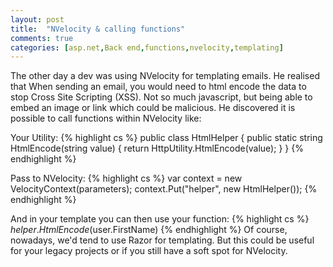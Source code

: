 ```yaml
---
layout: post
title:  "NVelocity & calling functions"
comments: true
categories: [asp.net,Back end,functions,nvelocity,templating]
---
```


The other day a dev was using NVelocity for templating emails. He realised that When sending an email, you would need to html encode the data to stop Cross Site Scripting (XSS). Not so much javascript, but being able to embed an image or link which could be malicious. He discovered it is possible to call functions within NVelocity like:

Your Utility:
{% highlight cs %}
public class HtmlHelper
{
	public static string HtmlEncode(string value)
	{
		return HttpUtility.HtmlEncode(value);
	}
}
{% endhighlight %}

Pass to NVelocity:
{% highlight cs %}
var context = new VelocityContext(parameters);
context.Put("helper", new HtmlHelper());
{% endhighlight %}

And in your template you can then use your function:
{% highlight cs %}
$helper.HtmlEncode($user.FirstName)
{% endhighlight %}
Of course, nowadays, we'd tend to use Razor for templating. But this could be useful for your legacy projects or if you still have a soft spot for NVelocity.
